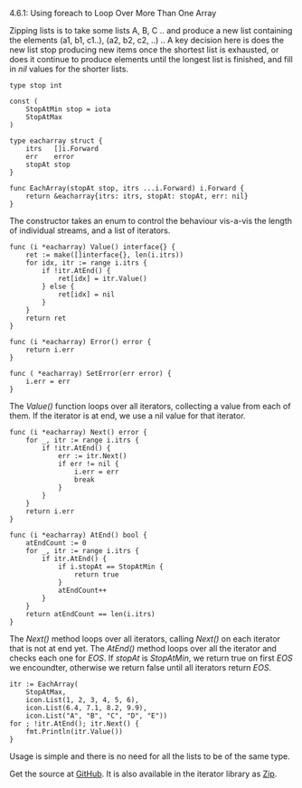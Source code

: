 4.6.1: Using foreach to Loop Over More Than One Array

Zipping lists is to take some lists A, B, C .. and produce a new list containing the elements (a1, b1, c1..), (a2, b2, c2, ..) .. A key decision here is does the new list stop producing new items once the shortest list is exhausted, or does it continue to produce elements until the longest list is finished, and fill in *nil* values for the shorter lists.

    type stop int
    
    const (
        StopAtMin stop = iota
        StopAtMax
    )
    
    type eacharray struct {
        itrs   []i.Forward
        err    error
        stopAt stop
    }
    
    func EachArray(stopAt stop, itrs ...i.Forward) i.Forward {
        return &eacharray{itrs: itrs, stopAt: stopAt, err: nil}
    }

The constructor takes an enum to control the behaviour vis-a-vis the length of individual streams, and a list of iterators.

    func (i *eacharray) Value() interface{} {
        ret := make([]interface{}, len(i.itrs))
        for idx, itr := range i.itrs {
            if !itr.AtEnd() {
                ret[idx] = itr.Value()
            } else {
                ret[idx] = nil
            }
        }
        return ret
    }
    
    func (i *eacharray) Error() error {
        return i.err
    }
    
    func ( *eacharray) SetError(err error) {
        i.err = err
    }


The *Value()* function loops over all iterators, collecting a value from each of them. If the iterator is at end, we use a nil value for that iterator.

    func (i *eacharray) Next() error {
        for _, itr := range i.itrs {
            if !itr.AtEnd() {
                err := itr.Next()
                if err != nil {
                    i.err = err
                    break
                }
            }
        }
        return i.err
    }
    
    func (i *eacharray) AtEnd() bool {
        atEndCount := 0
        for _, itr := range i.itrs {
            if itr.AtEnd() {
                if i.stopAt == StopAtMin {
                    return true
                }
                atEndCount++
            }
        }
        return atEndCount == len(i.itrs)
    }

The *Next()* method loops over all iterators, calling *Next()* on each iterator that is not at end yet. The *AtEnd()* method loops over all the iterator and checks each one for *EOS*. If *stopAt* is *StopAtMin*, we return true on first *EOS* we encoundter, otherwise we return false until all iterators return *EOS*.

    itr := EachArray(
        StopAtMax,
        icon.List(1, 2, 3, 4, 5, 6),
        icon.List(6.4, 7.1, 8.2, 9.9),
        icon.List("A", "B", "C", "D", "E"))
    for ; !itr.AtEnd(); itr.Next() {
        fmt.Println(itr.Value())
    }

Usage is simple and there is no need for all the lists to be of the same type.

Get the source at [GitHub](https://github.com/mg/hog/blob/master/c4/each_array.go). It is also available in the iterator library as [Zip](https://github.com/mg/i/blob/master/hoi/zip.go).